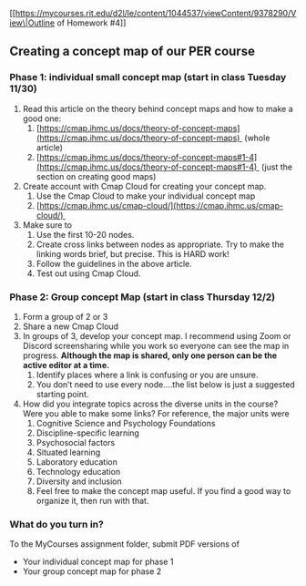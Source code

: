 [[https://mycourses.rit.edu/d2l/le/content/1044537/viewContent/9378290/View\|Outline of Homework #4]]
## Creating a concept map of our PER course

### Phase 1: individual small concept map (start in class Tuesday 11/30)
1. Read this article on the theory behind concept maps and how to make a good one:
	1. [https://cmap.ihmc.us/docs/theory-of-concept-maps](https://cmap.ihmc.us/docs/theory-of-concept-maps)  (whole article)
	2. [https://cmap.ihmc.us/docs/theory-of-concept-maps#1-4](https://cmap.ihmc.us/docs/theory-of-concept-maps#1-4)  (just the section on creating good maps)
2. Create account with Cmap Cloud for creating your concept map. 
	1. Use the Cmap Cloud to make your individual concept map
	2. [https://cmap.ihmc.us/cmap-cloud/](https://cmap.ihmc.us/cmap-cloud/) 
3. Make sure to
	1. Use the first 10-20 nodes.
	2. Create cross links between nodes as appropriate. Try to make the linking words brief, but precise. This is HARD work!
	3. Follow the guidelines in the above article.
	4. Test out using Cmap Cloud.
### Phase 2: Group concept Map (start in class Thursday 12/2)
1. Form a group of 2 or 3
2. Share a new Cmap Cloud
3. In groups of 3, develop your concept map. I recommend using Zoom or Discord screensharing while you work so everyone can see the map in progress. **Although the map is shared, only one person can be the active editor at a time.** 
	1. Identify places where a link is confusing or you are unsure. 
	2. You don’t need to use every node....the list below is just a suggested starting point. 
4. How did you integrate topics across the diverse units in the course? Were you able to make some links? For reference, the major units were
	1. Cognitive Science and Psychology Foundations
	2. Discipline-specific learning
	3. Psychosocial factors
	4. Situated learning
	5. Laboratory education
	6. Technology education
	7. Diversity and inclusion
	8. Feel free to make the concept map useful. If you find a good way to organize it, then run with that.
### What do you turn in?
To the MyCourses assignment folder, submit PDF versions of
- Your individual concept map for phase 1
- Your group concept map for phase 2

